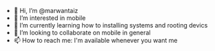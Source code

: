 - 👋 Hi, I’m @marwantaiz
- 👀 I’m interested in mobile
- 🌱 I’m currently learning how to installing systems and rooting devics
- 💞️ I’m looking to collaborate on mobile in general
- 📫 How to reach me: I'm available whenever you want me

<!---
marwantaiz/marwantaiz is a ✨ special ✨ repository because its `README.md` (this file) appears on your GitHub profile.
You can click the Preview link to take a look at your changes.
--->
